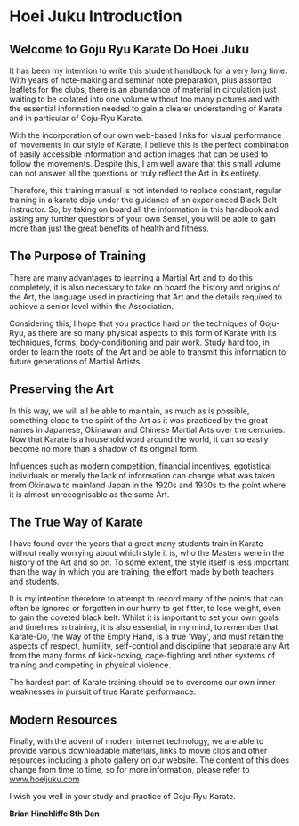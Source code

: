 # Hoei Juku Introduction

## Welcome to Goju Ryu Karate Do Hoei Juku

It has been my intention to write this student handbook for a very long time. With years of note-making and seminar note preparation, plus assorted leaflets for the clubs, there is an abundance of material in circulation just waiting to be collated into one volume without too many pictures and with the essential information needed to gain a clearer understanding of Karate and in particular of Goju-Ryu Karate.

With the incorporation of our own web-based links for visual performance of movements in our style of Karate, I believe this is the perfect combination of easily accessible information and action images that can be used to follow the movements. Despite this, I am well aware that this small volume can not answer all the questions or truly reflect the Art in its entirety.

Therefore, this training manual is not intended to replace constant, regular training in a karate dojo under the guidance of an experienced Black Belt instructor. So, by taking on board all the information in this handbook and asking any further questions of your own Sensei, you will be able to gain more than just the great benefits of health and fitness.

## The Purpose of Training

There are many advantages to learning a Martial Art and to do this completely, it is also necessary to take on board the history and origins of the Art, the language used in practicing that Art and the details required to achieve a senior level within the Association.

Considering this, I hope that you practice hard on the techniques of Goju-Ryu, as there are so many physical aspects to this form of Karate with its techniques, forms, body-conditioning and pair work. Study hard too, in order to learn the roots of the Art and be able to transmit this information to future generations of Martial Artists.

## Preserving the Art

In this way, we will all be able to maintain, as much as is possible, something close to the spirit of the Art as it was practiced by the great names in Japanese, Okinawan and Chinese Martial Arts over the centuries. Now that Karate is a household word around the world, it can so easily become no more than a shadow of its original form.

Influences such as modern competition, financial incentives, egotistical individuals or merely the lack of information can change what was taken from Okinawa to mainland Japan in the 1920s and 1930s to the point where it is almost unrecognisable as the same Art.

## The True Way of Karate

I have found over the years that a great many students train in Karate without really worrying about which style it is, who the Masters were in the history of the Art and so on. To some extent, the style itself is less important than the way in which you are training, the effort made by both teachers and students.

It is my intention therefore to attempt to record many of the points that can often be ignored or forgotten in our hurry to get fitter, to lose weight, even to gain the coveted black belt. Whilst it is important to set your own goals and timelines in training, it is also essential, in my mind, to remember that Karate-Do, the Way of the Empty Hand, is a true 'Way', and must retain the aspects of respect, humility, self-control and discipline that separate any Art from the many forms of kick-boxing, cage-fighting and other systems of training and competing in physical violence.

The hardest part of Karate training should be to overcome our own inner weaknesses in pursuit of true Karate performance.

## Modern Resources

Finally, with the advent of modern internet technology, we are able to provide various downloadable materials, links to movie clips and other resources including a photo gallery on our website. The content of this does change from time to time, so for more information, please refer to www.hoeijuku.com

I wish you well in your study and practice of Goju-Ryu Karate.

**Brian Hinchliffe 8th Dan** 